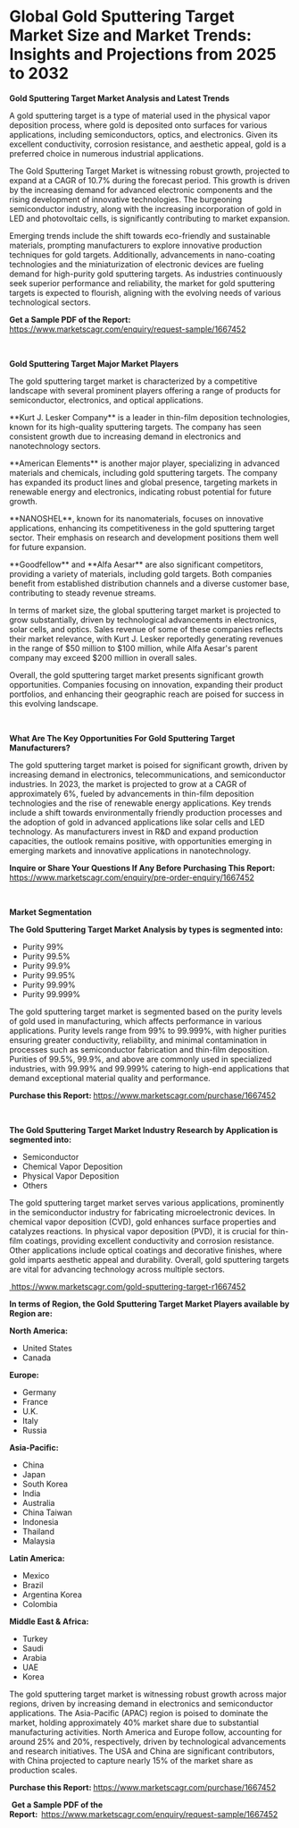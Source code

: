 <p><h1>Global Gold Sputtering Target Market Size and Market Trends: Insights and Projections from 2025 to 2032</h1></p><p><strong>Gold Sputtering Target Market Analysis and Latest Trends</strong></p>
<p><p>A gold sputtering target is a type of material used in the physical vapor deposition process, where gold is deposited onto surfaces for various applications, including semiconductors, optics, and electronics. Given its excellent conductivity, corrosion resistance, and aesthetic appeal, gold is a preferred choice in numerous industrial applications.</p><p>The Gold Sputtering Target Market is witnessing robust growth, projected to expand at a CAGR of 10.7% during the forecast period. This growth is driven by the increasing demand for advanced electronic components and the rising development of innovative technologies. The burgeoning semiconductor industry, along with the increasing incorporation of gold in LED and photovoltaic cells, is significantly contributing to market expansion.</p><p>Emerging trends include the shift towards eco-friendly and sustainable materials, prompting manufacturers to explore innovative production techniques for gold targets. Additionally, advancements in nano-coating technologies and the miniaturization of electronic devices are fueling demand for high-purity gold sputtering targets. As industries continuously seek superior performance and reliability, the market for gold sputtering targets is expected to flourish, aligning with the evolving needs of various technological sectors.</p></p>
<p><strong>Get a Sample PDF of the Report:&nbsp;</strong> <a href="https://www.marketscagr.com/enquiry/request-sample/1667452?utm_campaign=3039&utm_medium=2&utm_source=Github&utm_content=ia&utm_term=18042025&utm_id=gold-sputtering-target">https://www.marketscagr.com/enquiry/request-sample/1667452</a></p>
<p>&nbsp;</p>
<p><strong>Gold Sputtering Target Major Market Players</strong></p>
<p><p>The gold sputtering target market is characterized by a competitive landscape with several prominent players offering a range of products for semiconductor, electronics, and optical applications. </p><p>**Kurt J. Lesker Company** is a leader in thin-film deposition technologies, known for its high-quality sputtering targets. The company has seen consistent growth due to increasing demand in electronics and nanotechnology sectors. </p><p>**American Elements** is another major player, specializing in advanced materials and chemicals, including gold sputtering targets. The company has expanded its product lines and global presence, targeting markets in renewable energy and electronics, indicating robust potential for future growth.</p><p>**NANOSHEL**, known for its nanomaterials, focuses on innovative applications, enhancing its competitiveness in the gold sputtering target sector. Their emphasis on research and development positions them well for future expansion.</p><p>**Goodfellow** and **Alfa Aesar** are also significant competitors, providing a variety of materials, including gold targets. Both companies benefit from established distribution channels and a diverse customer base, contributing to steady revenue streams.</p><p>In terms of market size, the global sputtering target market is projected to grow substantially, driven by technological advancements in electronics, solar cells, and optics. Sales revenue of some of these companies reflects their market relevance, with Kurt J. Lesker reportedly generating revenues in the range of $50 million to $100 million, while Alfa Aesar's parent company may exceed $200 million in overall sales.</p><p>Overall, the gold sputtering target market presents significant growth opportunities. Companies focusing on innovation, expanding their product portfolios, and enhancing their geographic reach are poised for success in this evolving landscape.</p></p>
<p>&nbsp;</p>
<p><strong>What Are The Key Opportunities For Gold Sputtering Target Manufacturers?</strong></p>
<p><p>The gold sputtering target market is poised for significant growth, driven by increasing demand in electronics, telecommunications, and semiconductor industries. In 2023, the market is projected to grow at a CAGR of approximately 6%, fueled by advancements in thin-film deposition technologies and the rise of renewable energy applications. Key trends include a shift towards environmentally friendly production processes and the adoption of gold in advanced applications like solar cells and LED technology. As manufacturers invest in R&D and expand production capacities, the outlook remains positive, with opportunities emerging in emerging markets and innovative applications in nanotechnology.</p></p>
<p><strong>Inquire or Share Your Questions If Any Before Purchasing This Report:</strong> <a href="https://www.marketscagr.com/enquiry/pre-order-enquiry/1667452?utm_campaign=3039&utm_medium=2&utm_source=Github&utm_content=ia&utm_term=18042025&utm_id=gold-sputtering-target">https://www.marketscagr.com/enquiry/pre-order-enquiry/1667452</a></p>
<p>&nbsp;</p>
<p><strong>Market Segmentation</strong></p>
<p><strong>The Gold Sputtering Target Market Analysis by types is segmented into:</strong></p>
<p><ul><li>Purity 99%</li><li>Purity 99.5%</li><li>Purity 99.9%</li><li>Purity 99.95%</li><li>Purity 99.99%</li><li>Purity 99.999%</li></ul></p>
<p><p>The gold sputtering target market is segmented based on the purity levels of gold used in manufacturing, which affects performance in various applications. Purity levels range from 99% to 99.999%, with higher purities ensuring greater conductivity, reliability, and minimal contamination in processes such as semiconductor fabrication and thin-film deposition. Purities of 99.5%, 99.9%, and above are commonly used in specialized industries, with 99.99% and 99.999% catering to high-end applications that demand exceptional material quality and performance.</p></p>
<p><strong>Purchase this Report:&nbsp;</strong><a href="https://www.marketscagr.com/purchase/1667452?utm_campaign=3039&utm_medium=2&utm_source=Github&utm_content=ia&utm_term=18042025&utm_id=gold-sputtering-target">https://www.marketscagr.com/purchase/1667452</a></p>
<p>&nbsp;</p>
<p><strong>The Gold Sputtering Target Market Industry Research by Application is segmented into:</strong></p>
<p><ul><li>Semiconductor</li><li>Chemical Vapor Deposition</li><li>Physical Vapor Deposition</li><li>Others</li></ul></p>
<p><p>The gold sputtering target market serves various applications, prominently in the semiconductor industry for fabricating microelectronic devices. In chemical vapor deposition (CVD), gold enhances surface properties and catalyzes reactions. In physical vapor deposition (PVD), it is crucial for thin-film coatings, providing excellent conductivity and corrosion resistance. Other applications include optical coatings and decorative finishes, where gold imparts aesthetic appeal and durability. Overall, gold sputtering targets are vital for advancing technology across multiple sectors.</p></p>
<p><a href="https://www.marketscagr.com/gold-sputtering-target-r1667452?utm_campaign=3039&utm_medium=2&utm_source=Github&utm_content=ia&utm_term=18042025&utm_id=gold-sputtering-target">&nbsp;https://www.marketscagr.com/gold-sputtering-target-r1667452</a></p>
<p><strong>In terms of Region, the Gold Sputtering Target Market Players available by Region are:</strong></p>
<p>
    <p> <strong> North America: </strong>
        <ul>
            <li>United States</li>
            <li>Canada</li>
        </ul>
        </p> 
    <p> <strong> Europe: </strong>
        <ul>
            <li>Germany</li>
            <li>France</li>
            <li>U.K.</li>
            <li>Italy</li>
            <li>Russia</li>
        </ul>
        </p> 
    <p> <strong> Asia-Pacific: </strong>
        <ul>
            <li>China</li>
            <li>Japan</li>
            <li>South Korea</li>
            <li>India</li>
            <li>Australia</li>
            <li>China Taiwan</li>
            <li>Indonesia</li>
            <li>Thailand</li>
            <li>Malaysia</li>
        </ul>
        </p> 
    <p> <strong> Latin America: </strong>
        <ul>
            <li>Mexico</li>
            <li>Brazil</li>
            <li>Argentina Korea</li>
            <li>Colombia</li>
        </ul>
        </p> 
    <p> <strong> Middle East & Africa: </strong>
        <ul>
            <li>Turkey</li>
            <li>Saudi</li>
            <li>Arabia</li>
            <li>UAE</li>
            <li>Korea</li>
        </ul>
    </p>
    </p>
<p><p>The gold sputtering target market is witnessing robust growth across major regions, driven by increasing demand in electronics and semiconductor applications. The Asia-Pacific (APAC) region is poised to dominate the market, holding approximately 40% market share due to substantial manufacturing activities. North America and Europe follow, accounting for around 25% and 20%, respectively, driven by technological advancements and research initiatives. The USA and China are significant contributors, with China projected to capture nearly 15% of the market share as production scales.</p></p>
<p><strong>Purchase this Report: </strong><a href="https://www.marketscagr.com/purchase/1667452?utm_campaign=3039&utm_medium=2&utm_source=Github&utm_content=ia&utm_term=18042025&utm_id=gold-sputtering-target">https://www.marketscagr.com/purchase/1667452</a></p>
<p>&nbsp;<strong>Get a Sample PDF of the Report:&nbsp;&nbsp;</strong><a href="https://www.marketscagr.com/enquiry/request-sample/1667452?utm_campaign=3039&utm_medium=2&utm_source=Github&utm_content=ia&utm_term=18042025&utm_id=gold-sputtering-target">https://www.marketscagr.com/enquiry/request-sample/1667452</a></p>
<p><strong></strong></p>
<p><p></p><p></p><p></p></p>